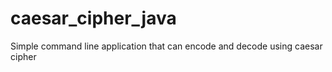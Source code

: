 caesar_cipher_java
==================

Simple command line application that can encode and decode using caesar cipher
